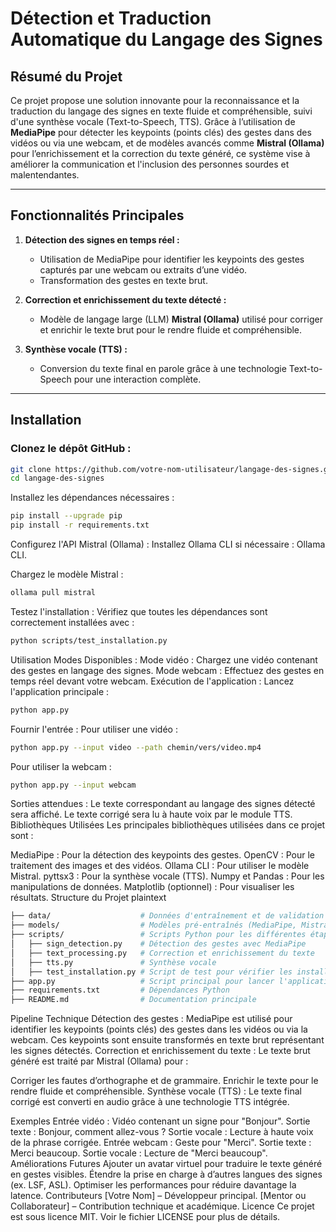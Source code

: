 # **Détection et Traduction Automatique du Langage des Signes**

## **Résumé du Projet**
Ce projet propose une solution innovante pour la reconnaissance et la traduction du langage des signes en texte fluide et compréhensible, suivi d'une synthèse vocale (Text-to-Speech, TTS). Grâce à l’utilisation de **MediaPipe** pour détecter les keypoints (points clés) des gestes dans des vidéos ou via une webcam, et de modèles avancés comme **Mistral (Ollama)** pour l’enrichissement et la correction du texte généré, ce système vise à améliorer la communication et l'inclusion des personnes sourdes et malentendantes.

---

## **Fonctionnalités Principales**
1. **Détection des signes en temps réel :**
   - Utilisation de MediaPipe pour identifier les keypoints des gestes capturés par une webcam ou extraits d’une vidéo.
   - Transformation des gestes en texte brut.

2. **Correction et enrichissement du texte détecté :**
   - Modèle de langage large (LLM) **Mistral (Ollama)** utilisé pour corriger et enrichir le texte brut pour le rendre fluide et compréhensible.

3. **Synthèse vocale (TTS) :**
   - Conversion du texte final en parole grâce à une technologie Text-to-Speech pour une interaction complète.

---

## **Installation**

### **Clonez le dépôt GitHub :**
```bash
git clone https://github.com/votre-nom-utilisateur/langage-des-signes.git
cd langage-des-signes
```
Installez les dépendances nécessaires :
```bash
pip install --upgrade pip
pip install -r requirements.txt
```
Configurez l'API Mistral (Ollama) :
Installez Ollama CLI si nécessaire : Ollama CLI.

Chargez le modèle Mistral :

```bash
ollama pull mistral
```
Testez l'installation :
Vérifiez que toutes les dépendances sont correctement installées avec :

```bash
python scripts/test_installation.py
```
Utilisation
Modes Disponibles :
Mode vidéo : Chargez une vidéo contenant des gestes en langage des signes.
Mode webcam : Effectuez des gestes en temps réel devant votre webcam.
Exécution de l'application :
Lancez l'application principale :

```bash
python app.py
```
Fournir l'entrée :
Pour utiliser une vidéo :
```bash
python app.py --input video --path chemin/vers/video.mp4
```
Pour utiliser la webcam :
```bash
python app.py --input webcam
```
Sorties attendues :
Le texte correspondant au langage des signes détecté sera affiché.
Le texte corrigé sera lu à haute voix par le module TTS.
Bibliothèques Utilisées
Les principales bibliothèques utilisées dans ce projet sont :

MediaPipe : Pour la détection des keypoints des gestes.
OpenCV : Pour le traitement des images et des vidéos.
Ollama CLI : Pour utiliser le modèle Mistral.
pyttsx3 : Pour la synthèse vocale (TTS).
Numpy et Pandas : Pour les manipulations de données.
Matplotlib (optionnel) : Pour visualiser les résultats.
Structure du Projet
plaintext
```bash
├── data/                    # Données d'entraînement et de validation
├── models/                  # Modèles pré-entraînés (MediaPipe, Mistral)
├── scripts/                 # Scripts Python pour les différentes étapes
│   ├── sign_detection.py    # Détection des gestes avec MediaPipe
│   ├── text_processing.py   # Correction et enrichissement du texte
│   ├── tts.py               # Synthèse vocale
│   ├── test_installation.py # Script de test pour vérifier les installations
├── app.py                   # Script principal pour lancer l'application
├── requirements.txt         # Dépendances Python
├── README.md                # Documentation principale
```
Pipeline Technique
Détection des gestes :
MediaPipe est utilisé pour identifier les keypoints (points clés) des gestes dans les vidéos ou via la webcam.
Ces keypoints sont ensuite transformés en texte brut représentant les signes détectés.
Correction et enrichissement du texte :
Le texte brut généré est traité par Mistral (Ollama) pour :

Corriger les fautes d’orthographe et de grammaire.
Enrichir le texte pour le rendre fluide et compréhensible.
Synthèse vocale (TTS) :
Le texte final corrigé est converti en audio grâce à une technologie TTS intégrée.

Exemples
Entrée vidéo :
Vidéo contenant un signe pour "Bonjour".
Sortie texte : Bonjour, comment allez-vous ?
Sortie vocale : Lecture à haute voix de la phrase corrigée.
Entrée webcam :
Geste pour "Merci".
Sortie texte : Merci beaucoup.
Sortie vocale : Lecture de "Merci beaucoup".
Améliorations Futures
Ajouter un avatar virtuel pour traduire le texte généré en gestes visibles.
Étendre la prise en charge à d’autres langues des signes (ex. LSF, ASL).
Optimiser les performances pour réduire davantage la latence.
Contributeurs
[Votre Nom] – Développeur principal.
[Mentor ou Collaborateur] – Contribution technique et académique.
Licence
Ce projet est sous licence MIT. Voir le fichier LICENSE pour plus de détails.
